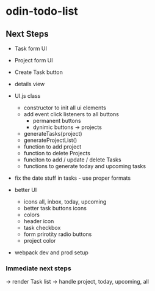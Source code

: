 # odin-todo-list


## Next Steps
- Task form UI
- Project form UI
- Create Task button
- details view
- UI.js class
    - constructor to init all ui elements
    - add event click listeners to all buttons
        - permanent buttons
        - dynimic buttons -> projects 
    - generateTasks(project)
    - generateProjectList()
    - function to add project
    - function to delete Projects
    - funciton to add / update / delete Tasks
    - functions to generate today and upcoming tasks
- fix the date stuff in tasks - use proper formats

- better UI
    - icons all, inbox, today, upcoming
    - better task buttons icons
    - colors
    - header icon
    - task
        checkbox
    - form
        prirotity radio buttons
    - project color

- webpack dev and prod setup

### Immediate next steps
-> render Task list -> handle project, today, upcoming, all